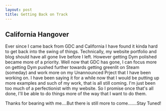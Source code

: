 ```yaml
---
layout: post
title: Getting Back on Track
---
```


## California Hangover
Ever since I came back from GDC and California I have found it kinda hard to get back into the
swing of things. Technically, my website portfolio and blog should have all gone live before
I left. However getting Dym polished became more of a priority. Well now that GDC has gone, I 
can focus more on getting Dym pushed further towards getting greenlit on Steam (someday) and
work more on my Unannounced Prject that I have been working on. I have been saying it for a 
while now that I would be putting up more examples and such of my work, that is all still 
coming. I'm just been too much of a perfectionist with my website. So I promise once that's all
done, I'll be able to do things more of the way that I want to do them.

Thanks for bearing with me....But there is still more to come.......Stay Tuned!
